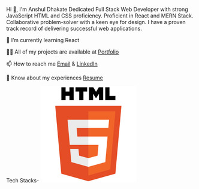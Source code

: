 
Hi 👋, I'm Anshul Dhakate
Dedicated Full Stack Web Developer with strong JavaScript HTML and CSS proficiency. Proficient in React and MERN Stack. Collaborative problem-solver with a keen eye for design. I have a proven track record of delivering successful web applications.

🌱 I’m currently learning React

👨‍💻 All of my projects are available at [Portfolio](https://github.com/Anshuldhakate/Anshuldhakate.github.io) 

📫 How to reach me [Email](anshuldhakate11@gmail.com) & [LinkedIn](https://www.linkedin.com/in/anshul-dhakate-10b005145/) 

📄 Know about my experiences [Resume](https://test-resume.masaischool.com/resume?resumeId=6529170c41838a52ba65d18a&selectedTemplate=TwoColumnMinimal)

Tech Stacks-
[![HTML5](https://raw.githubusercontent.com/devicons/devicon/master/icons/html5/html5-original-wordmark.svg)](https://developer.mozilla.org/en-US/docs/Web/Guide/HTML/HTML5)
